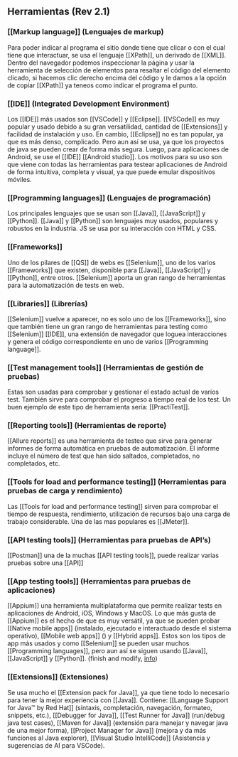## Herramientas (Rev 2.1)

### [[Markup language]] (Lenguajes de markup)

Para poder indicar al programa el sitio donde tiene que clicar o con el cual tiene que interactuar, se usa el lenguaje [[XPath]], un derivado de [[XML]]. Dentro del navegador podemos inspeccionar la página y usar la herramienta de selección de elementos para resaltar el código del elemento clicado, si hacemos clic derecho encima del código y le damos a la opción de copiar [[XPath]] ya teneos como indicar el programa el punto.

### [[IDE]] (Integrated Development Environment)

Los [[IDE]] más usados son [[VSCode]] y [[Eclipse]]. [[VSCode]] es muy popular y usado debido a su gran versatilidad, cantidad de [[Extensions]] y facilidad de instalación y uso. En cambio, [[Eclipse]] no es tan popular, ya que es más denso, complicado. Pero aun así se usa, ya que los proyectos de java se pueden crear de forma más segura. Luego, para aplicaciones de Android, se use el [[IDE]] [[Android studio]]. Los motivos para su uso son que viene con todas las herramientas para testear aplicaciones de Android de forma intuitiva, completa y visual, ya que puede emular dispositivos móviles.

### [[Programming languages]] (Lenguajes de programación)

Los principales lenguajes que se usan son [[Java]], [[JavaScript]] y [[Python]]. [[Java]] y [[Python]] son lenguajes muy usados, populares y robustos en la industria. JS se usa por su interacción con HTML y CSS.

### [[Frameworks]]

Uno de los pilares de [[QS]] de webs es [[Selenium]], uno de los varios [[Frameworks]] que existen, disponible para [[Java]], [[JavaScript]] y [[Python]], entre otros. [[Selenium]] aporta un gran rango de herramientas para la automatización de tests en web.

### [[Libraries]] (Librerías)

[[Selenium]] vuelve a aparecer, no es solo uno de los [[Frameworks]], sino que también tiene un gran rango de herramientas para testing como [[Selenium]] [[IDE]], una extensión de navegador que loguea interacciones y genera el código correspondiente en uno de varios [[Programming language]].

### [[Test management tools]] (Herramientas de gestión de pruebas)

Estas son usadas para comprobar y gestionar el estado actual de varios test. También sirve para comprobar el progreso a tiempo real de los test. Un buen ejemplo de este tipo de herramienta sería: [[PractiTest]].

### [[Reporting tools]] (Herramientas de reporte)

[[Allure reports]] es una herramienta de testeo que sirve para generar informes de forma automática en pruebas de automatización. El informe incluye el número de test que han sido saltados, completados, no completados, etc.

### [[Tools for load and performance testing]] (Herramientas para pruebas de carga y rendimiento)

Las [[Tools for load and performance testing]] sirven para comprobar el tiempo de respuesta, rendimiento, utilización de recursos bajo una carga de trabajo considerable. Una de las mas populares es [[JMeter]].

### [[API testing tools]] (Herramientas para pruebas de API’s)

[[Postman]] una de la muchas [[API testing tools]], puede realizar varias pruebas sobre una [[API]] 

### [[App testing tools]] (Herramientas para pruebas de aplicaciones)

[[Appium]] una herramienta multiplataforma que permite realizar tests en aplicaciones de Android, iOS, Windows y MacOS. Lo que más gusta de [[Appium]] es el hecho de que es muy versátil, ya que se pueden probar [[Native mobile apps]] (instalado, ejecutado e interactuado desde el sistema operativo), [[Mobile web apps]] () y [[Hybrid apps]]. Estos son los tipos de app más usados y como [[Selenium]] se pueden usar muchos [[Programming languages]], pero aun así se siguen usando [[Java]], [[JavaScript]] y [[Python]]. (finish and modify, [info](https://www.lambdatest.com/appium))

### [[Extensions]] (Extensiones)

Se usa mucho el [[Extension pack for Java]], ya que tiene todo lo necesario para tener la mejor experiencia con [[Java]]. Contiene: [[Language Support for Java™ by Red Hat]] (sintaxis, completación, navegación, formateo, snippets, etc.), [[Debugger for Java]], [[Test Runner for Java]] (run/debug java test cases), [[Maven for Java]] (extensión para manejar y navegar java de una mejor forma), [[Project Manager for Java]] (mejora y da más funciones al Java explorer), [[Visual Studio IntelliCode]] (Asistencia y sugerencias de AI para VSCode).
